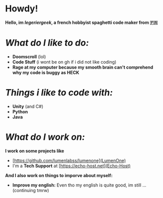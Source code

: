 # Howdy!

**Hello, im *legeriergeek*, a french hobbyist spaghetti code maker from 🇫🇷**

# *What do I like to do:*

- **Doomscroll** (lol)
- **Code Stuff** (i wont be on gh if i did not like coding)
- **Rage at my computer because my smooth brain can't comprehend why my code is buggy as HECK**

# *Things i like to code with:*

- **Unity** (and C#)
- **Python**
- **Java**

# *What do I work on:*

**I work on some projects like**
- [https://github.com/lumenlabss/lumenone](LumenOne)
- I'm a **Tech Support** at [https://echo-host.net](Echo-Host)

**And I also work on things to imporve about myself:**

- **Improve my english:** Even tho my english is quite good, im still ... (continuing tmrw)
